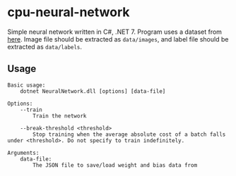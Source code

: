# cpu-neural-network

Simple neural network written in C#, .NET 7. Program uses a dataset from [here](http://yann.lecun.com/exdb/mnist/). Image file should be extracted as `data/images`, and label file should be extracted as `data/labels`.

## Usage
```
Basic usage:
    dotnet NeuralNetwork.dll [options] [data-file]

Options:
    --train
        Train the network
    
    --break-threshold <threshold>
        Stop training when the average absolute cost of a batch falls under <threshold>. Do not specify to train indefinitely.

Arguments:
    data-file:
        The JSON file to save/load weight and bias data from
```